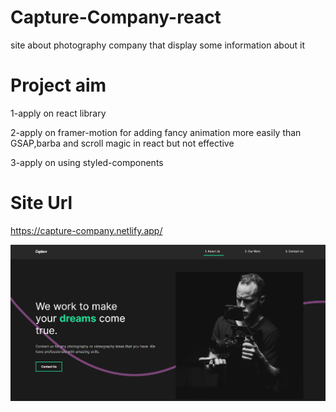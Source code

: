 # Capture-Company-react

site about photography  company that display some information about it


# Project aim

1-apply on react library 

2-apply on framer-motion for adding fancy animation more easily than GSAP,barba and scroll magic in react but not effective

3-apply on using styled-components

# Site Url

https://capture-company.netlify.app/



![Alt text](./3.png)
